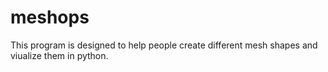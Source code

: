 # meshops
This program is designed to help people create different mesh shapes and viualize them in python. 
